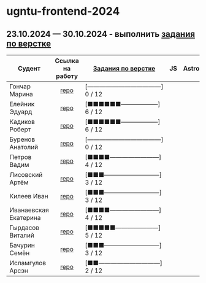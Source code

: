 # ugntu-frontend-2024

## 23.10.2024 — 30.10.2024 - выполнить [задания по верстке](https://ugntu-frontend.shtirlizc.ru)

| Судент | Ссылка на работу | [Задания по верстке](https://ugntu-frontend.shtirlizc.ru) | JS | Astro
|---|:-----------:|------------| --- | --- |
| Гончар Марина | [repo](https://github.com/goncharm/mmmmm.git) | [————————————] 0 / 12
| Елейник Эдуард | [repo](https://github.com/DonIkOt/Front_MPS_Eleynik) | [■■■■■■——————] 6 / 12
| Кадиков Роберт | [repo](https://github.com/RobertKadikov/Frontend-MPSH24-Kadikov) | [■■■■■■——————] 6 / 12
| Буренов Анатолий | [repo](https://github.com/AnatolyBurenov/index.html) | [————————————] 0 / 12
| Петров Вадим | [repo](https://github.com/Gilead-slaid/front-vadim) | [■■■■————————] 4 / 12
| Лисовский Артём | [repo](https://github.com/LisVpustini/lissos.git) | [■■■—————————] 3 / 12
| Килеев Иван | [repo](https://github.com/Supernova288/Front.git) | [■■■—————————] 3 / 12
| Иванаевская Екатерина | [repo](https://github.com/KatyaIva082/KatyaIvanaevskaya.git) | [■■■■————————] 4 / 12
| Гырдасов Виталий | [repo](https://github.com/vitaliik84/ugntumph) | [■■■■■———————] 5 / 12
| Бачурин Семён | [repo](https://github.com/Sammmich/Front_EPS) | [■■■—————————] 3 / 12
| Исламгулов Арсэн | [repo](https://github.com/Vasdeen/Frontend-MPSH.git) | [■■——————————] 2 / 12
